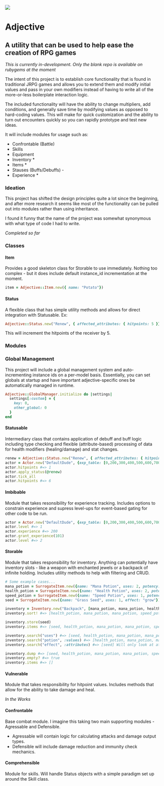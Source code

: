 ![](https://i.ibb.co/vLkwSgy/adjective-logo1.png)

# Adjective
## A utility that can be used to help ease the creation of RPG games

_This is currently in-development. Only the blank repo is available on rubygems at the moment_

The intent of this project is to establish core functionality that is found in traditional JRPG games and allows you to extend them and modify initial values and pass in your own modifiers instead of having to write all of the more-or-less boilerplate interaction logic. 

The included functionality will have the ability to change multipliers, add conditions, and generally save time by modifying values as opposed to hard-coding values. This will make for quick customization and the ability to turn out encounters quickly so you can rapidly prototype and test new ideas.

It will include modules for usage such as:
 - Confrontable (Battle)
 - Skills
 - Equipment
 - Inventory *
 - Items *
 - Stauses (Buffs/Debuffs) -
 - Experience *
 
### Ideation
This project has shifted the design principles quite a lot since the beginning, and after more research it seems like most of the functionality can be pulled out into modules rather than using inheritance. 

I found it funny that the name of the project was somewhat synonymous with what type of code I had to write. 

_Completed so far_

### Classes
#### Item
Provides a good skeleton class for Storable to use immediately. Nothing too complex - but it does include default instance_id incrementation at the moment. 
```Ruby
item = Adjective::Item.new({ name: "Potato"})
```

#### Status
A flexible class that has simple utility methods and allows for direct integration with Statusable. Ex:
```Ruby
Adjective::Status.new("Renew", { affected_attributes: { hitpoints: 5 }})
```

This will increment the hitpoints of the receiver by 5. 

### Modules
### Global Management
This project will include a global management system and auto-incrementing instance ids on a per-model basis. Essentially, you can set globals at startup and have important adjective-specific ones be automatically managed in runtime.
```Ruby
Adjective::GlobalManager.initialize do |settings|
  settings[:custom] = {
    key: 0,
    other_global: 0
  }
end
```

#### Statusable
Intermediary class that contains application of debuff and buff logic including type checking and flexible (attribute-based) processing of data for health modifiers (healing/damage) and stat changes.
```Ruby
renew = Adjective::Status.new("Renew", { affected_attributes: { hitpoints: 5 }})
actor = Actor.new("DefaultDude", {exp_table: [0,200,300,400,500,600,700,800,900,1000, 1200]}) # has Statusable and Vulnerable included
actor.hitpoints #=> 1
actor.apply_status(@renew)
actor.tick_all
actor.hitpoints #=> 6

```

#### Imbibable
Module that takes resonsibility for experience tracking. Includes options to constrain experience and supress level-ups for event-based gating for other code to be run. 

```Ruby
actor = Actor.new("DefaultDude", {exp_table: [0,200,300,400,500,600,700,800,900,1000, 1200]}) # Has Imbibable included
actor.level #=> 1
actor.experience #=> 200
actor.grant_experience(101)
actor.level #=> 2
```

#### Storable
Module that takes responsibility for inventory. Anything can potentially have inventory slots - like a weapon with enchanted jewels or a backpack of infinite holding. Includes utility methods to help with filtering and CRUD.

```Ruby
# Some example cases...
mana_potion = SurrogateItem.new({name: "Mana Potion", uses: 2, potency: 8})
health_potion = SurrogateItem.new({name: "Health Potion", uses: 2, potency: 8})
speed_potion = SurrogateItem.new({name: "Speed Potion", uses: 1, potency: 12})
seed = SurrogateItem.new({name: "Grass Seed", uses: 1, effect: "grow"})

inventory = Inventory.new("Backpack", [mana_potion, mana_potion, health_potion, speed_potion]) # Has Storable included
inventory.sort! #=> [health_potion, mana_potion, mana_potion, speed_potion]

inventory.store(seed)
inventory.items #=> [seed, health_potion, mana_potion, mana_potion, speed_potion]

inventory.search("uses") #=> [seed, health_potion, mana_potion, mana_potion, speed_potion] Will look at both attributes and values
inventory.search("potion", :values) #=> [health_potion, mana_potion, mana_potion, speed_potion] Will only look at values
inventory.search("effect", :attributes) #=> [seed] Will only look at attributes

inventory.dump #=> [seed, health_potion, mana_potion, mana_potion, speed_potion]
inventory.empty? #=> true
inventory.items #=> []
```

#### Vulnerable
Module that takes responsibility for hitpoint values. Includes methods that allow for the ability to take damage and heal. 

_In the Works_

#### Confrontable
Base combat module. I imagine this taking two main supporting modules - Agressable and Defensible. 
 - Agressable will contain logic for calculating attacks and damage output types.
 - Defensible will include damage reduction and immunity check mechanics.

#### Comprehensible
Module for skills. Will handle Status objects with a simple paradigm set up around the Skill class.

